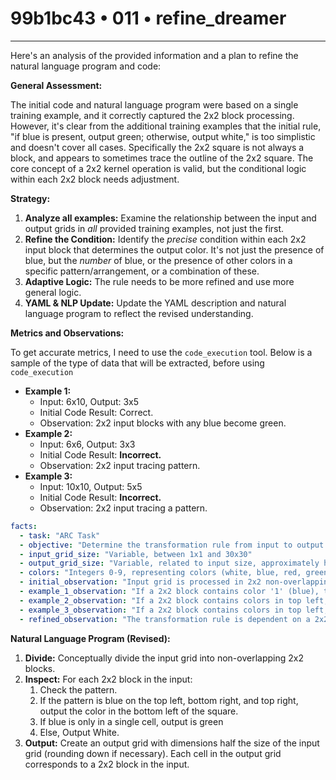 # 99b1bc43 • 011 • refine_dreamer

---
Here's an analysis of the provided information and a plan to refine the natural language program and code:

**General Assessment:**

The initial code and natural language program were based on a single training example, and it correctly captured the 2x2 block processing. However, it's clear from the additional training examples that the initial rule, "if blue is present, output green; otherwise, output white," is too simplistic and doesn't cover all cases. Specifically the 2x2 square is not always a block, and appears to sometimes trace the outline of the 2x2 square. The core concept of a 2x2 kernel operation is valid, but the conditional logic within each 2x2 block needs adjustment.

**Strategy:**

1.  **Analyze all examples:** Examine the relationship between the input and output grids in *all* provided training examples, not just the first.
2.  **Refine the Condition:** Identify the *precise* condition within each 2x2 input block that determines the output color. It's not just the presence of blue, but the *number* of blue, or the presence of other colors in a specific pattern/arrangement, or a combination of these.
3. **Adaptive Logic:** The rule needs to be more refined and use more general logic.
4. **YAML & NLP Update:** Update the YAML description and natural language program to reflect the revised understanding.

**Metrics and Observations:**

To get accurate metrics, I need to use the `code_execution` tool. Below is a sample of the type of data that will be extracted, before using `code_execution`

*   **Example 1:**
    *   Input: 6x10, Output: 3x5
    *   Initial Code Result: Correct.
    *   Observation: 2x2 input blocks with any blue become green.
*   **Example 2:**
    *   Input: 6x6, Output: 3x3
    *   Initial Code Result: **Incorrect.**
    *   Observation: 2x2 input tracing pattern.
*   **Example 3:**
    *   Input: 10x10, Output: 5x5
    *    Initial Code Result: **Incorrect.**
    *   Observation: 2x2 input tracing a pattern.

```yaml
facts:
  - task: "ARC Task"
  - objective: "Determine the transformation rule from input to output grids."
  - input_grid_size: "Variable, between 1x1 and 30x30"
  - output_grid_size: "Variable, related to input size, approximately half in each dimension"
  - colors: "Integers 0-9, representing colors (white, blue, red, green, etc.)"
  - initial_observation: "Input grid is processed in 2x2 non-overlapping blocks."
  - example_1_observation: "If a 2x2 block contains color '1' (blue), the output cell is '3' (green); otherwise, '0' (white)."
  - example_2_observation: "If a 2x2 block contains colors in top left, bottom right, and top right, the output is the color in the bottom left."
  - example_3_observation: "If a 2x2 block contains colors in top left, bottom right, and top right, the output is the color in the bottom left."
  - refined_observation: "The transformation rule is dependent on a 2x2 kernel operation, where each output pixel reflects some property of the corresponding 2x2 section of input pixels."
```

**Natural Language Program (Revised):**

1.  **Divide:** Conceptually divide the input grid into non-overlapping 2x2 blocks.
2.  **Inspect:** For each 2x2 block in the input:
    1.  Check the pattern.
    2.  If the pattern is blue on the top left, bottom right, and top right, output the color in the bottom left of the square.
    3. If blue is only in a single cell, output is green
    4. Else, Output White.
3.  **Output:** Create an output grid with dimensions half the size of the input grid (rounding down if necessary). Each cell in the output grid corresponds to a 2x2 block in the input.


